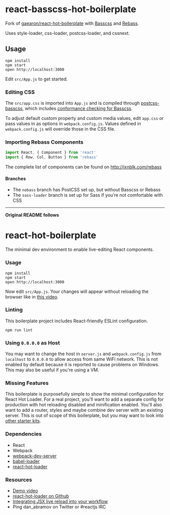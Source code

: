 # react-basscss-hot-boilerplate

Fork of [gaearon/react-hot-boilerplate](https://github.com/gaearon/react-hot-boilerplate)
with [Basscss](http://basscss.com) and [Rebass](http://jxnblk.com/rebass).

Uses style-loader, css-loader, postcss-loader, and cssnext.

## Usage

```
npm install
npm start
open http://localhost:3000
```

Edit `src/App.js` to get started.

### Editing CSS

The `src/app.css` is imported into `App.js` and is compiled through [postcss-basscss](https://github.com/basscss/postcss-basscss), which includes [conformance checking for Basscss](https://github.com/basscss/postcss-basscss#basscss-conformance).

To adjust default custom property and custom media values, edit `app.css` or pass values in as options in `webpack.config.js`. Values defined in `webpack.config.js` will override those in the CSS file.

### Importing Rebass Components

```js
import React, { Component } from 'react'
import { Row, Col, Button } from 'rebass'
```

The complete list of components can be found on http://jxnblk.com/rebass

#### Branches

- The `nobass` branch has PostCSS set up, but without Basscss or Rebass
- The `sass-loader` branch is set up for Sass if you’re not comfortable with CSS

---

**Original README follows**

react-hot-boilerplate
=====================

The minimal dev environment to enable live-editing React components.

### Usage

```
npm install
npm start
open http://localhost:3000
```

Now edit `src/App.js`.
Your changes will appear without reloading the browser like in [this video](http://vimeo.com/100010922).

### Linting

This boilerplate project includes React-friendly ESLint configuration.

```
npm run lint
```

### Using `0.0.0.0` as Host

You may want to change the host in `server.js` and `webpack.config.js` from `localhost` to `0.0.0.0` to allow access from same WiFi network. This is not enabled by default because it is reported to cause problems on Windows. This may also be useful if you're using a VM.

### Missing Features

This boilerplate is purposefully simple to show the minimal configuration for React Hot Loader. For a real project, you'll want to add a separate config for production with hot reloading disabled and minification enabled. You'll also want to add a router, styles and maybe combine dev server with an existing server. This is out of scope of this boilerplate, but you may want to look into [other starter kits](https://github.com/gaearon/react-hot-loader/blob/master/docs/README.md#starter-kits).

### Dependencies

* React
* Webpack
* [webpack-dev-server](https://github.com/webpack/webpack-dev-server)
* [babel-loader](https://github.com/babel/babel-loader)
* [react-hot-loader](https://github.com/gaearon/react-hot-loader)

### Resources

* [Demo video](http://vimeo.com/100010922)
* [react-hot-loader on Github](https://github.com/gaearon/react-hot-loader)
* [Integrating JSX live reload into your workflow](http://gaearon.github.io/react-hot-loader/getstarted/)
* Ping dan_abramov on Twitter or #reactjs IRC

